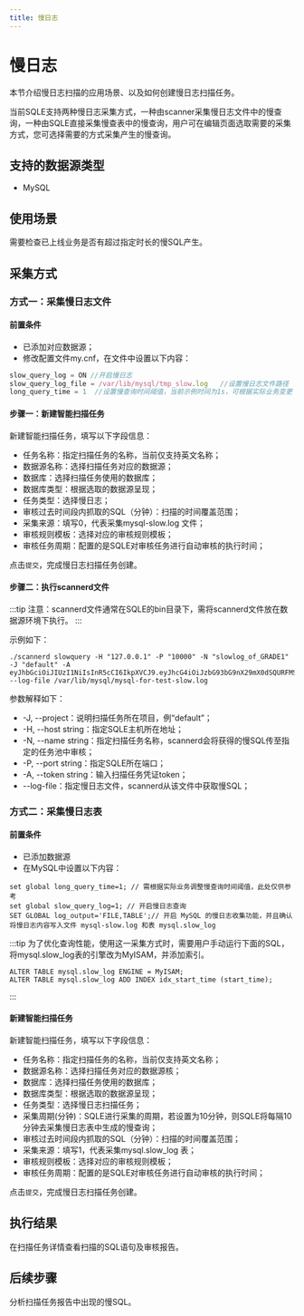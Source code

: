 ```yaml
---
title: 慢日志
---
```


# 慢日志
本节介绍慢日志扫描的应用场景、以及如何创建慢日志扫描任务。

当前SQLE支持两种慢日志采集方式，一种由scanner采集慢日志文件中的慢查询，一种由SQLE直接采集慢查表中的慢查询，用户可在编辑页面选取需要的采集方式，您可选择需要的方式采集产生的慢查询。

## 支持的数据源类型
* MySQL

## 使用场景
需要检查已上线业务是否有超过指定时长的慢SQL产生。

## 采集方式
### 方式一：采集慢日志文件

#### 前置条件
* 已添加对应数据源；
* 修改配置文件my.cnf，在文件中设置以下内容：
```jsx title="my.cnf"
slow_query_log = ON //开启慢日志
slow_query_log_file = /var/lib/mysql/tmp_slow.log   //设置慢日志文件路径
long_query_time = 1  //设置慢查询时间阈值，当前示例时间为1s，可根据实际业务变更
```

#### 步骤一：新建智能扫描任务

新建智能扫描任务，填写以下字段信息：

* 任务名称：指定扫描任务的名称，当前仅支持英文名称；
* 数据源名称：选择扫描任务对应的数据源；
* 数据库：选择扫描任务使用的数据库；
* 数据库类型：根据选取的数据源呈现；
* 任务类型：选择慢日志；
* 审核过去时间段内抓取的SQL（分钟）：扫描的时间覆盖范围；
* 采集来源：填写0，代表采集mysql-slow.log 文件；
* 审核规则模板：选择对应的审核规则模板；
* 审核任务周期：配置的是SQLE对审核任务进行自动审核的执行时间；

点击`提交`，完成慢日志扫描任务创建。

#### 步骤二：执行scannerd文件
:::tip
注意：scannerd文件通常在SQLE的bin目录下，需将scannerd文件放在数据源环境下执行。
::: 

示例如下：

```
./scannerd slowquery -H "127.0.0.1" -P "10000" -N "slowlog_of_GRADE1" -J "default" -A eyJhbGciOiJIUzI1NiIsInR5cCI6IkpXVCJ9.eyJhcG4iOiJzbG93bG9nX29mX0dSQURFMSIsImV4cCI6MTcwODA3MjMzNSwibmFtZSI6ImFkbWluIn0.ArU5HpU7aSSVrRutxSAwRFYahSx0_4RNzD4KB6LTfpM --log-file /var/lib/mysql/mysql-for-test-slow.log
```

参数解释如下：

* -J, --project：说明扫描任务所在项目，例“default”；
* -H, --host string：指定SQLE主机所在地址；
* -N, --name string：指定扫描任务名称，scannerd会将获得的慢SQL传至指定的任务池中审核；
* -P, --port string：指定SQLE所在端口；
* -A, --token string：输入扫描任务凭证token；
* --log-file：指定慢日志文件，scannerd从该文件中获取慢SQL；


### 方式二：采集慢日志表
#### 前置条件
* 已添加数据源
* 在MySQL中设置以下内容：
```
set global long_query_time=1; // 需根据实际业务调整慢查询时间阈值，此处仅供参考
set global slow_query_log=1; // 开启慢日志查询
SET GLOBAL log_output='FILE,TABLE';// 开启 MySQL 的慢日志收集功能，并且确认将慢日志内容写入文件 mysql-slow.log 和表 mysql.slow_log
```
:::tip
为了优化查询性能，使用这一采集方式时，需要用户手动运行下面的SQL，将mysql.slow_log表的引擎改为MyISAM，并添加索引。
```
ALTER TABLE mysql.slow_log ENGINE = MyISAM;
ALTER TABLE mysql.slow_log ADD INDEX idx_start_time (start_time);
```
:::


#### 新建智能扫描任务

新建智能扫描任务，填写以下字段信息：

* 任务名称：指定扫描任务的名称，当前仅支持英文名称；
* 数据源名称：选择扫描任务对应的数据源核；
* 数据库：选择扫描任务使用的数据库；
* 数据库类型：根据选取的数据源呈现；
* 任务类型：选择慢日志扫描任务；
* 采集周期(分钟)：SQLE进行采集的周期，若设置为10分钟，则SQLE将每隔10分钟去采集慢日志表中生成的慢查询；
* 审核过去时间段内抓取的SQL（分钟）：扫描的时间覆盖范围；
* 采集来源：填写1，代表采集mysql.slow_log 表；
* 审核规则模板：选择对应的审核规则模板；
* 审核任务周期：配置的是SQLE对审核任务进行自动审核的执行时间；

点击`提交`，完成慢日志扫描任务创建。


## 执行结果
在扫描任务详情查看扫描的SQL语句及审核报告。


## 后续步骤
分析扫描任务报告中出现的慢SQL。





